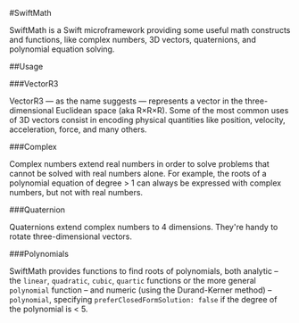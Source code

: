 #SwiftMath

SwiftMath is a Swift microframework providing some useful math constructs and functions, like complex numbers, 3D vectors, quaternions, and polynomial equation solving.

##Usage

###VectorR3

VectorR3 — as the name suggests — represents a vector in the three-dimensional Euclidean space (aka R×R×R).
Some of the most common uses of 3D vectors consist in encoding physical quantities like position, velocity, acceleration, force, and many others.

###Complex

Complex numbers extend real numbers in order to solve problems that cannot be solved with real numbers alone.
For example, the roots of a polynomial equation of degree > 1 can always be expressed with complex numbers, but not with real numbers.

###Quaternion

Quaternions extend complex numbers to 4 dimensions.
They're handy to rotate three-dimensional vectors.

###Polynomials

SwiftMath provides functions to find roots of polynomials, both analytic – the `linear`, `quadratic`, `cubic`, `quartic` functions or the more general `polynomial` function – and numeric (using the Durand-Kerner method) – `polynomial`, specifying `preferClosedFormSolution: false` if the degree of the polynomial is < 5.
